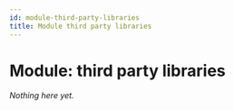 ```yaml
---
id: module-third-party-libraries
title: Module third party libraries
---
```


# Module: third party libraries

*Nothing here yet.*
